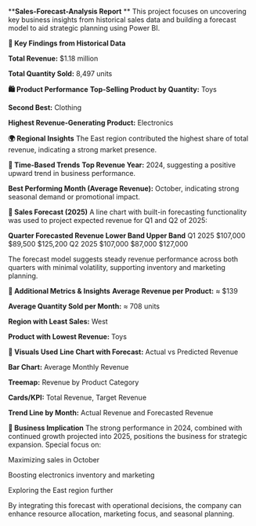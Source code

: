 ****Sales-Forecast-Analysis Report**
**
This project focuses on uncovering key business insights from historical sales data and building a forecast model to aid strategic planning using Power BI.

**🔹 Key Findings from Historical Data**

**Total Revenue:** $1.18 million

**Total Quantity Sold:** 8,497 units

**🛍️ Product Performance**
**Top-Selling Product by Quantity:** Toys

**Second Best:** Clothing

**Highest Revenue-Generating Product:** Electronics

**🌍 Regional Insights**
The East region contributed the highest share of total revenue, indicating a strong market presence.

**📆 Time-Based Trends**
**Top Revenue Year:** 2024, suggesting a positive upward trend in business performance.

**Best Performing Month (Average Revenue):** October, indicating strong seasonal demand or promotional impact.

**🔹 Sales Forecast (2025)**
A line chart with built-in forecasting functionality was used to project expected revenue for Q1 and Q2 of 2025:

**Quarter	Forecasted Revenue	Lower Band	Upper Band**
Q1 2025	$107,000	$89,500	$125,200
Q2 2025	$107,000	$87,000	$127,000

The forecast model suggests steady revenue performance across both quarters with minimal volatility, supporting inventory and marketing planning.

**🔹 Additional Metrics & Insights**
**Average Revenue per Product:** ≈ $139

**Average Quantity Sold per Month:** ≈ 708 units

**Region with Least Sales:** West

**Product with Lowest Revenue:** Toys

**📌 Visuals Used**
**Line Chart with Forecast:** Actual vs Predicted Revenue

**Bar Chart:** Average Monthly Revenue

**Treemap:** Revenue by Product Category

**Cards/KPI:** Total Revenue, Target Revenue

**Trend Line by Month:** Actual Revenue and Forecasted Revenue

**🎯 Business Implication**
The strong performance in 2024, combined with continued growth projected into 2025, positions the business for strategic expansion. Special focus on:

Maximizing sales in October

Boosting electronics inventory and marketing

Exploring the East region further

By integrating this forecast with operational decisions, the company can enhance resource allocation, marketing focus, and seasonal planning.
